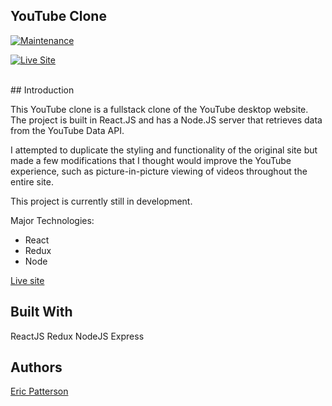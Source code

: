 ## YouTube Clone


[![Maintenance](https://img.shields.io/maintenance/yes/2017.svg)]()


[![Live Site](https://youtubeclone.ericcpatterson.com)]()

<br>
## Introduction

This YouTube clone is a fullstack clone of the YouTube desktop website. The project is built in React.JS and has a Node.JS server that retrieves data from the YouTube Data API. 

I attempted to duplicate the styling and functionality of the original site but made a few modifications that I thought would improve the YouTube experience, such as picture-in-picture viewing of videos throughout the entire site. 

This project is currently still in development. 

Major Technologies:

- React
- Redux
- Node


[Live site](https://youtubeclone.ericcpatterson.com)
<br>

## Built With

ReactJS
Redux
NodeJS
Express

## Authors

[Eric Patterson](https://github.com/erpatterson11)
